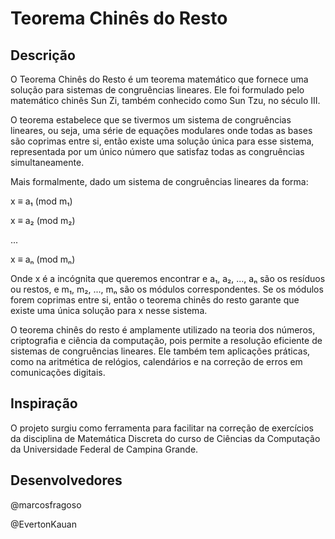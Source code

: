# Teorema Chinês do Resto
## Descrição
O Teorema Chinês do Resto é um teorema matemático que fornece uma solução para sistemas de congruências lineares. Ele foi formulado pelo matemático chinês Sun Zi, também conhecido como Sun Tzu, no século III.

O teorema estabelece que se tivermos um sistema de congruências lineares, ou seja, uma série de equações modulares onde todas as bases são coprimas entre si, então existe uma solução única para esse sistema, representada por um único número que satisfaz todas as congruências simultaneamente.

Mais formalmente, dado um sistema de congruências lineares da forma:

x ≡ a₁ (mod m₁)

x ≡ a₂ (mod m₂)

...

x ≡ aₙ (mod mₙ)

Onde x é a incógnita que queremos encontrar e a₁, a₂, ..., aₙ são os resíduos ou restos, e m₁, m₂, ..., mₙ são os módulos correspondentes. Se os módulos forem coprimas entre si, então o teorema chinês do resto garante que existe uma única solução para x nesse sistema.

O teorema chinês do resto é amplamente utilizado na teoria dos números, criptografia e ciência da computação, pois permite a resolução eficiente de sistemas de congruências lineares. Ele também tem aplicações práticas, como na aritmética de relógios, calendários e na correção de erros em comunicações digitais.
## Inspiração
O projeto surgiu como ferramenta para facilitar na correção de exercícios da disciplina de Matemática Discreta do curso de Ciências da Computação da Universidade Federal de Campina Grande.
## Desenvolvedores
@marcosfragoso

@EvertonKauan
